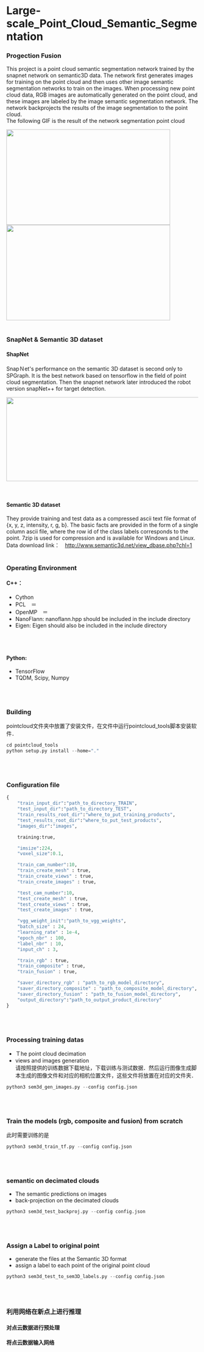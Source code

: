 # Large-scale_Point_Cloud_Semantic_Segmentation
### Progection Fusion
This project is a point cloud semantic segmentation network trained by the snapnet network on semantic3D data. The network first generates images for training on the point cloud and then uses other image semantic segmentation networks to train on the images. When processing new point cloud data, RGB images are automatically generated on the point cloud, and these images are labeled by the image semantic segmentation network. The network backprojects the results of the image segmentation to the point cloud.
<br>
The following GIF is the result of the network segmentation point cloud
<br>

<img width="430" height="250" src="https://github.com/ZGX010/Large-scale_Point_Cloud_Semantic_Segmentation/blob/master/doc/1.gif"/></div><img width="430" height="250" src="https://github.com/ZGX010/Large-scale_Point_Cloud_Semantic_Segmentation/blob/master/doc/2.gif"/></div>
<br>
<br>

### SnapNet & Semantic 3D dataset
#### ShapNet
SnapＮet's performance on the semantic 3D dataset is second only to SPGraph. It is the best network based on tensorflow in the field of point cloud segmentation. Then the snapnet network later introduced the robot version snapNet++ for target detection.
<br>

<div align=center><img width="850" height="220" src="https://github.com/ZGX010/Large-scale_Point_Cloud_Semantic_Segmentation/blob/master/doc/fllow.png"/></div>
<br>
<br>

#### Semantic 3D dataset
They provide training and test data as a compressed ascii text file format of {x, y, z, intensity, r, g, b}. The basic facts are provided in the form of a single column ascii file, where the row id of the class labels corresponds to the point. 7zip is used for compression and is available for Windows and Linux. <br>
Data download link：　http://www.semantic3d.net/view_dbase.php?chl=1
<br>
<br>

### Operating Environment
#### C++：　
* Cython
* PCL　＝　
* OpenMP　＝　
* NanoFlann: nanoflann.hpp should be included in the include directory
* Eigen: Eigen should also be included in the include directory
<br>
<br>

#### Python: 
* TensorFlow
* TQDM, Scipy, Numpy
<br>
<br>

### Building
pointcloud文件夹中放置了安装文件，在文件中运行pointcloud_tools脚本安装软件．
```python
cd pointcloud_tools
python setup.py install --home="."
```
<br>
<br>

### Configuration file
```python
{
    "train_input_dir":"path_to_directory_TRAIN",
    "test_input_dir":"path_to_directory_TEST",
    "train_results_root_dir":"where_to_put_training_products",
    "test_results_root_dir":"where_to_put_test_products",
    "images_dir":"images",

    training:true,

    "imsize":224,
    "voxel_size":0.1,

    "train_cam_number":10,
    "train_create_mesh" : true,
    "train_create_views" : true,
    "train_create_images" : true,

    "test_cam_number":10,
    "test_create_mesh" : true,
    "test_create_views" : true,
    "test_create_images" : true,

    "vgg_weight_init":"path_to_vgg_weights",
    "batch_size" : 24,
    "learning_rate" : 1e-4,
    "epoch_nbr" : 100,
    "label_nbr" : 10,
    "input_ch" : 3,

    "train_rgb" : true,
    "train_composite" : true,
    "train_fusion" : true,

    "saver_directory_rgb" : "path_to_rgb_model_directory",
    "saver_directory_composite" : "path_to_composite_model_directory",
    "saver_directory_fusion" : "path_to_fusion_model_directory",
    "output_directory":"path_to_output_product_directory"
}
```
<br>
<br>

### Processing training datas
* Ｔhe point cloud decimation <br>
* views and images generation <br>
请按照提供的训练数据下载地址，下载训练与测试数据．然后运行图像生成脚本生成的图像文件和对应的相机位置文件，这些文件将放置在对应的文件夹．
```python
python3 sem3d_gen_images.py --config config.json 
```
<br>
<br>

### Train the models (rgb, composite and fusion) from scratch
此时需要训练的是
```python
python3 sem3d_train_tf.py --config config.json
```
<br>
<br>

### semantic on decimated clouds
* The semantic predictions on images <br>
* back-projection on the decimated clouds <br>
```python
python3 sem3d_test_backproj.py --config config.json
```
<br>
<br>

### Assign a Label to original point
* generate the files at the Semantic 3D format <br>
* assign a label to each point of the original point cloud <br>
```python
python3 sem3d_test_to_sem3D_labels.py --config config.json
```
<br>
<br>

### 利用网络在新点上进行推理
#### 对点云数据进行预处理
#### 将点云数据输入网络

